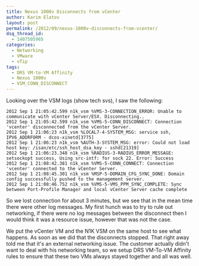 ```yaml
---
title: Nexus 1000v Disconnects from vCenter
author: Karim Elatov
layout: post
permalink: /2012/09/nexus-1000v-disconnects-from-vcenter/
dsq_thread_id:
  - 1407505965
categories:
  - Networking
  - VMware
  - vTip
tags:
  - DRS VM-to-VM Affinity
  - Nexus 1000v
  - VSM_CONN_DISCONNECT
---
```

Looking over the VSM logs (show tech svs), I saw the following:

	  
	2012 Sep 1 21:05:42.599 n1k_vsm %VMS-3-CONNECTION_ERROR: Unable to communicate with vCenter Server/ESX. Disconnecting..  
	2012 Sep 1 21:05:42.599 n1k_vsm %VMS-5-CONN_DISCONNECT: Connection 'vcenter' disconnected from the vCenter Server.  
	2012 Sep 1 21:06:23 n1k_vsm %LOCAL7-4-SYSTEM_MSG: service ssh, IPV6_ADDRFORM - dcos-xinetd[3775]  
	2012 Sep 1 21:06:23 n1k_vsm %AUTH-3-SYSTEM_MSG: error: Could not load host key: /isan/etc/ssh_host_dsa_key - sshd[21319]  
	2012 Sep 1 21:06:23.348 n1k_vsm %RADIUS-3-RADIUS_ERROR_MESSAGE: setsockopt success, Using src-intf: for sock 22. Error: Success  
	2012 Sep 1 21:08:42.381 n1k_vsm %VMS-5-CONN_CONNECT: Connection 'vcenter' connected to the vCenter Server.  
	2012 Sep 1 21:08:45.301 n1k_vsm %MSP-5-DOMAIN_CFG_SYNC_DONE: Domain config successfully pushed to the management server.  
	2012 Sep 1 21:08:46.752 n1k_vsm %VMS-5-VMS_PPM_SYNC_COMPLETE: Sync between Port-Profile Manager and local vCenter Server cache complete  
	

So we lost connection for about 3 minutes, but we see that in the mean time there were other log messages. My first hunch was to try to rule out networking, if there were no log messages between the disconnect then I would think it was a resource issue, however that was not the case.

We put the vCenter VM and the N1K VSM on the same host to see what happens. As soon as we did that the disconnects stopped. That right away told me that it's an external networking issue. The customer actually didn't want to deal with his networking team, so we setup DRS VM-To-VM Affinity rules to ensure that these two VMs always stayed together and all was well.

